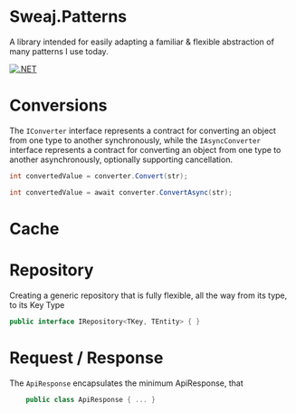 # Sweaj.Patterns
A library intended for easily adapting a familiar & flexible abstraction of many patterns I use today.

[![.NET](https://github.com/Reapism/Sweaj.Patterns/actions/workflows/dotnet.yml/badge.svg)](https://github.com/Reapism/Sweaj.Patterns/actions/workflows/dotnet.yml)

# Conversions
The `IConverter` interface represents a contract for converting an object from one type to another synchronously, while the `IAsyncConverter`
interface represents a contract for converting an object from one type to another asynchronously, optionally supporting cancellation.
```csharp 
int convertedValue = converter.Convert(str);
```

```csharp 
int convertedValue = await converter.ConvertAsync(str);
```

# Cache

# Repository
Creating a generic repository that is fully flexible, all the way from its type, to its Key Type

```csharp
public interface IRepository<TKey, TEntity> { }
```

# Request / Response
The `ApiResponse` encapsulates the minimum ApiResponse, that 
```csharp
    public class ApiResponse { ... }
```
